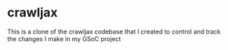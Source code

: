 crawljax
========

This is a clone of the crawljax codebase that I created to control and track the changes I make in my GSoC project 